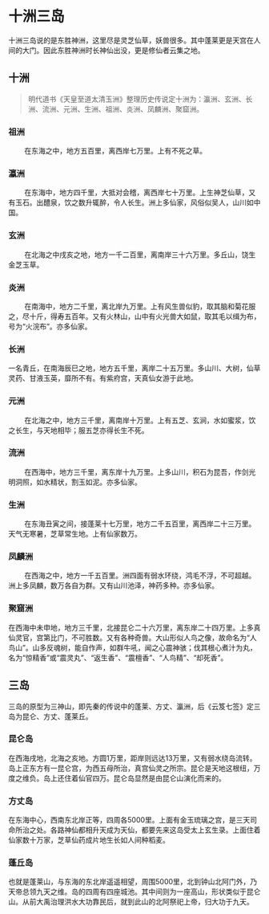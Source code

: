 # 十洲三岛

十洲三岛说的是东胜神洲，这里尽是灵芝仙草，妖兽很多。其中蓬莱更是天宫在人间的大门。因此东胜神洲时长神仙出没，更是修仙者云集之地。

## 十洲

> 明代道书《天皇至道太清玉洲》整理历史传说定十洲为：瀛洲、玄洲、长洲、流洲、元洲、生洲、祖洲、炎洲、凤麟洲、聚窟洲。

### 祖洲
　　
在东海之中，地方五百里，离西岸七万里。上有不死之草。

### 瀛洲
　　
在东海中，地方四千里，大抵对会稽，离西岸七十万里。上生神芝仙草，又有玉石。出醴泉，饮之数升辄醉，令人长生。洲上多仙家，风俗似吴人，山川如中国。

### 玄洲
　　
在北海之中戌亥之地，地方一千二百里，离南岸三十六万里。多丘山，饶生金芝玉草。

### 炎洲
　　
在南海中，地方二千里，离北岸九万里。上有风生兽似豹，取其脑和菊花服之，尽十斤，得寿五百年。又有火林山，山中有火光兽大如鼠，取其毛以缉为布，号为“火浣布”。亦多仙家。

### 长洲

一名青丘，在南海辰巳之地，地方五千里，离岸二十五万里。多山川、大树，仙草灵药、甘液玉英，靡所不有。有紫府宫，天真仙女游于此地。
　　
### 元洲
　　
在北海之中，地方三千里，离南岸十万里。上有五芝、玄涧，水如蜜浆，饮之长生，与天地相毕；服五芝亦得长生不死。

### 流洲
　　
在西海中，地方三千里，离东岸十九万里。上多山川，积石为昆吾，作剑光明洞照，如水精状，割玉如泥。亦多仙家。

### 生洲
　　
在东海丑寅之间，接蓬莱十七万里，地方二千五百里，离西岸二十三万里。天气无寒暑，芝草常生地。上有仙家数万。

### 凤麟洲
　　
在西海之中，地方一千五百里。洲四面有弱水环绕，鸿毛不浮，不可超越。洲上多凤麟，数万各自为群。又有山川池泽，神药多种。亦多仙家。

### 聚窟洲

在西海中未申地，地方三千里，北接昆仑二十六万里，离东岸二十四万里。上多真仙灵官，宫第比门，不可胜数。又有各种奇兽。大山形似人鸟之像，故命名为“人鸟山”。山多反魂树，能自作声，如群牛吼，闻之心震神骇；伐其根心煮汁为丸，名为“惊精香”或“震灵丸”、“返生香”、“震檀香”、“人鸟精”、“却死香”。

## 三岛

三岛的原型为三神山，即先秦的传说中的蓬莱、方丈、瀛洲，后《云笈七签》定三岛为昆仑、方丈、蓬莱丘。

### 昆仑岛

在西海戌地，北海之亥地。方圆1万里，距岸则远达13万里，又有弱水绕岛流转。岛上正东方有一昆仑宫，为西五母所治，真宫仙灵之所宗。昆仑是天地这根纽，万度之维负。岛上还住着仙官四万。昆仑岛显然是由昆仑山演化而来的。

### 方丈岛

在东海中心，西南东北岸正等，四周各5000里。上面有金玉琉璃之宫，是三天司命所治之处。各路神仙都相升天成为天仙，都要先来这岛受太上玄生录。上面住着仙家数十万家，芝草仙药成片地生长如人间种稻麦。

### 蓬丘岛

也就是蓬莱山，与东海的东北岸遥遥相望，周围5000里，北到钟山北阿门外，乃天帝总领九天之维。岛的四周有四座城池。其中间则为一座高山，形状类似于昆仑山。从前大禹治理洪水大功靠民后，就到此山的北阿祭祀上帝，归大功于九天。
